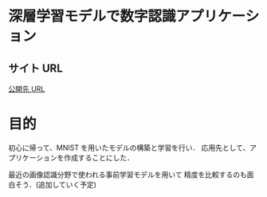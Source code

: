 # 深層学習モデルで数字認識アプリケーション

## サイト URL

[公開先 URL](https://)

# 目的

初心に帰って、MNIST を用いたモデルの構築と学習を行い．
応用先として、アプリケーションを作成することにした．

最近の画像認識分野で使われる事前学習モデルを用いて
精度を比較するのも面白そう．(追加していく予定)
